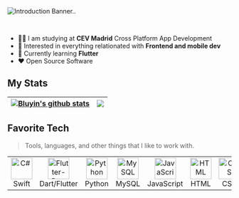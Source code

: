 <img src="https://s3-ap-southeast-2.amazonaws.com/ish-oncourse-scc/a8578396-462f-4f53-a11b-b5754ca8135e" alt="Introduction Banner.." style="text-align: center; margin-bottom: 30px;"/>

-   :student: I am studying at **CEV Madrid** Cross Platform App Development
-   :monocle_face: Interested in everything relationated with **Frontend and mobile dev**
-   :seedling: Currently learning **Flutter**
-   :heart: Open Source Software

<h2 align="left" id="bluyin-tech">My Stats</h2>


| <a href=""><img align="center" src="https://github-readme-stats.vercel.app/api?username=bluyin&show_icons=true&include_all_commits=true&theme=radical&hide_border=true" alt="Bluyin's github stats" /></a> | <a href=""><img align="center" src="https://github-readme-stats.vercel.app/api/top-langs/?username=bluyin&layout=compact&theme=radical&hide_border=true" /></a> |
| ------------- | ------------- |


<h2 align="left" id="bluyin-tech">Favorite Tech</h2>

> Tools, languages, and other things that I like to work with.

<table>
  <tr>
    <td align="center" width="96">
      <a href="#bluyin-tech">
        <img src="https://developer.apple.com/swift/images/swift-og.png" width="48" height="48" alt="C#" />
      </a>
      <br>Swift
    </td>
    <td align="center" width="96">
      <a href="#bluyin-tech">
        <img src="https://cdn-images-1.medium.com/max/1200/1*knHF_qpxdtS8h0Z8EeqowA.png" width="48" height="48" alt="Flutter-Dart" />
      </a>
      <br>Dart/Flutter
    </td>
    <td align="center" width="96">
      <a href="#bluyin-tech">
        <img src="https://upload.wikimedia.org/wikipedia/commons/thumb/c/c3/Python-logo-notext.svg/1869px-Python-logo-notext.svg.png" width="48" height="48" alt="Python" />
      </a>
      <br>Python
    </td>
    <td align="center" width="96">
      <a href="#bluyin-tech">
        <img src="https://www.freepnglogos.com/uploads/logo-mysql-png/logo-mysql-mysql-logo-png-images-are-download-crazypng-21.png" width="48" height="48" alt="MySQL" />
      </a>
      <br>MySQL
    </td>
    <td align="center" width="96">
      <a href="#bluyin-tech">
        <img src="https://upload.wikimedia.org/wikipedia/commons/thumb/9/99/Unofficial_JavaScript_logo_2.svg/1200px-Unofficial_JavaScript_logo_2.svg.png" width="48" height="48" alt="JavaScript" />
      </a>
      <br>JavaScript
    </td>
    <td align="center" width="96">
      <a href="#bluyin-tech">
        <img src="https://upload.wikimedia.org/wikipedia/commons/thumb/6/61/HTML5_logo_and_wordmark.svg/2048px-HTML5_logo_and_wordmark.svg.png" width="48" height="48" alt="HTML" />
      </a>
      <br>HTML
    </td>
    <td align="center" width="96">
      <a href="#bluyin-tech">
        <img src="https://upload.wikimedia.org/wikipedia/commons/thumb/d/d5/CSS3_logo_and_wordmark.svg/1452px-CSS3_logo_and_wordmark.svg.png" width="48" height="48" alt="CSS" />
      </a>
      <br>CSS
    </td>
    <td align="center" width="96">
      <a href="#bluyin-tech">
        <img src="https://upload.wikimedia.org/wikipedia/commons/thumb/a/a7/React-icon.svg/2300px-React-icon.svg.png" width="48" height="48" alt="React" />
      </a>
      <br>React
    </td>
     </td>
    <td align="center" width="96">
      <a href="#bluyin-tech">
        <img src="https://cdn-icons-png.flaticon.com/512/226/226777.png" width="48" height="48" alt="React" />
      </a>
      <br>Java
    </td>
     
    

